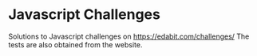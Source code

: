 # Javascript Challenges

Solutions to Javascript challenges on https://edabit.com/challenges/
The tests are also obtained from the website.
